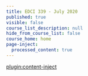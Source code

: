 ```yaml
---
title: EDCI 339 - July 2020
published: true
visible: false
course_list_description: null
hide_from_course_list: false
course_home: home
page-inject:
  processed_content: true
---
```


[plugin:content-inject](/edci339-july20/home/_important-reminders)
